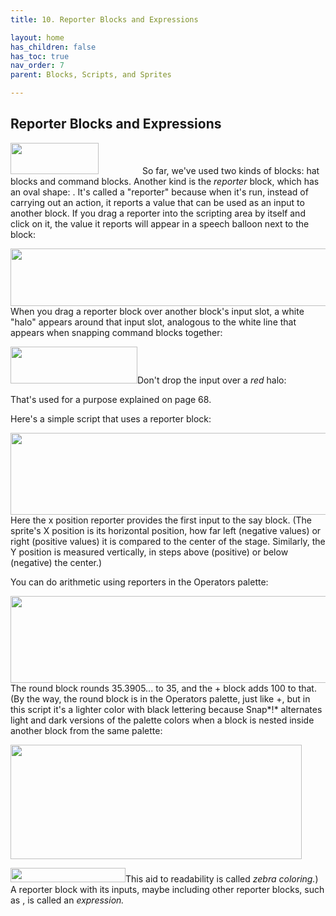 ```yaml
---
title: 10. Reporter Blocks and Expressions

layout: home
has_children: false
has_toc: true
nav_order: 7
parent: Blocks, Scripts, and Sprites

---
```


Reporter Blocks and Expressions
-------------------------------

<img src="/snap-manual/assets/images/image65.png" style="width:141px; height:50px"><img src="/snap-manual/assets/images/image66.png" style="width:70px; height:15px">So far, we've used two kinds of blocks: hat blocks
and command blocks. Another kind is the *reporter* block, which has an
oval shape: . It's called a "reporter" because when it's run, instead of
carrying out an action, it reports a value that can be used as an input
to another block. If you drag a reporter into the scripting area by
itself and click on it, the value it reports will appear in a speech
balloon next to the block:

<img src="/snap-manual/assets/images/image67.png" style="width:510px; height:92px">When you drag a reporter block over
another block's input slot, a white "halo" appears around that input
slot, analogous to the white line that appears when snapping command
blocks together:

<img src="/snap-manual/assets/images/image71.png" style="width:203px; height:59px">Don't drop the input over a *red* halo:

That's used for a purpose explained on page 68.

Here's a simple script that uses a reporter block:

<img src="/snap-manual/assets/images/image72.png" style="width:511px; height:131px">Here the x position reporter provides the
first input to the say block. (The sprite's X position is its horizontal
position, how far left (negative values) or right (positive values) it
is compared to the center of the stage. Similarly, the Y position is
measured vertically, in steps above (positive) or below (negative) the
center.)

You can do arithmetic using reporters in the Operators palette:

<img src="/snap-manual/assets/images/image76.png" style="width:601px; height:139px">The round block rounds 35.3905... to 35,
and the + block adds 100 to that. (By the way, the round block is in the
Operators palette, just like +, but in this script it's a lighter color
with black lettering because Snap*!* alternates light and dark versions
of the palette colors when a block is nested inside another block from
the same palette:

<img src="/snap-manual/assets/images/image80.png" style="width:466px; height:183px">

<img src="/snap-manual/assets/images/image81.png" style="width:184px; height:23px">This aid to readability is called *zebra
coloring.*) A reporter block with its inputs, maybe including other
reporter blocks, such as , is called an *expression.*

